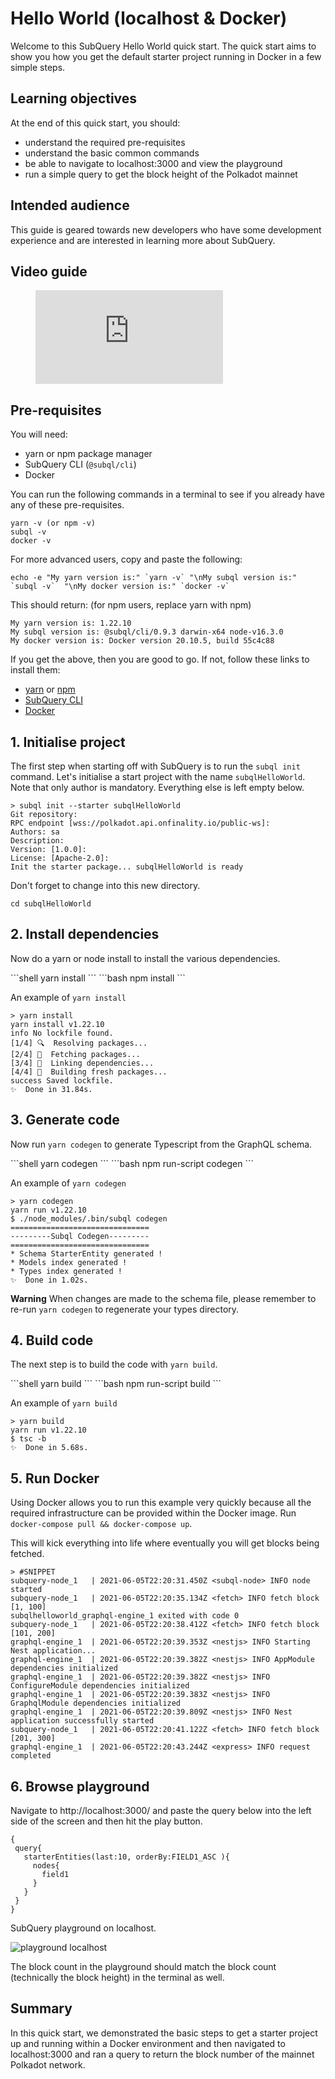 # Hello World (localhost & Docker)

Welcome to this SubQuery Hello World quick start. The quick start aims to show you how you get the default starter project running in Docker in a few simple steps.

## Learning objectives

At the end of this quick start, you should:

- understand the required pre-requisites
- understand the basic common commands
- be able to navigate to localhost:3000 and view the playground
- run a simple query to get the block height of the Polkadot mainnet

## Intended audience

This guide is geared towards new developers who have some development experience and are interested in learning more about SubQuery.

## Video guide

<figure class="video_container">
  <iframe src="https://www.youtube.com/embed/j034cyUYb7k" frameborder="0" allowfullscreen="true"></iframe>
</figure>

## Pre-requisites

You will need:

- yarn or npm package manager
- SubQuery CLI (`@subql/cli`)
- Docker

You can run the following commands in a terminal to see if you already have any of these pre-requisites.

```shell
yarn -v (or npm -v)
subql -v
docker -v
```

For more advanced users, copy and paste the following:

```shell
echo -e "My yarn version is:" `yarn -v` "\nMy subql version is:" `subql -v`  "\nMy docker version is:" `docker -v`
```

This should return: (for npm users, replace yarn with npm)

```shell
My yarn version is: 1.22.10
My subql version is: @subql/cli/0.9.3 darwin-x64 node-v16.3.0
My docker version is: Docker version 20.10.5, build 55c4c88
```

If you get the above, then you are good to go. If not, follow these links to install them:

- [yarn](https://classic.yarnpkg.com/en/docs/install/) or [npm](https://www.npmjs.com/get-npm)
- [SubQuery CLI](quickstart.md#install-the-subquery-cli)
- [Docker](https://docs.docker.com/get-docker/)

## 1. Initialise project

The first step when starting off with SubQuery is to run the `subql init` command. Let's initialise a start project with the name `subqlHelloWorld`. Note that only author is mandatory. Everything else is left empty below.

```shell
> subql init --starter subqlHelloWorld
Git repository:
RPC endpoint [wss://polkadot.api.onfinality.io/public-ws]:
Authors: sa
Description:
Version: [1.0.0]:
License: [Apache-2.0]:
Init the starter package... subqlHelloWorld is ready

```

Don't forget to change into this new directory.

```shell
cd subqlHelloWorld
```

## 2. Install dependencies

Now do a yarn or node install to install the various dependencies.

<CodeGroup>
  <CodeGroupItem title="YARN" active>
  ```shell
  yarn install
  ```
  </CodeGroupItem>

  <CodeGroupItem title="NPM">
  ```bash
  npm install
  ```
  </CodeGroupItem>
</CodeGroup>

An example of `yarn install`

```shell
> yarn install
yarn install v1.22.10
info No lockfile found.
[1/4] 🔍  Resolving packages...
[2/4] 🚚  Fetching packages...
[3/4] 🔗  Linking dependencies...
[4/4] 🔨  Building fresh packages...
success Saved lockfile.
✨  Done in 31.84s.
```

## 3. Generate code

Now run `yarn codegen` to generate Typescript from the GraphQL schema.

<CodeGroup>
  <CodeGroupItem title="YARN" active>
  ```shell
  yarn codegen
  ```
  </CodeGroupItem>

  <CodeGroupItem title="NPM">
  ```bash
  npm run-script codegen
  ```
  </CodeGroupItem>
</CodeGroup>

An example of `yarn codegen`

```shell
> yarn codegen
yarn run v1.22.10
$ ./node_modules/.bin/subql codegen
===============================
---------Subql Codegen---------
===============================
* Schema StarterEntity generated !
* Models index generated !
* Types index generated !
✨  Done in 1.02s.
```

**Warning** When changes are made to the schema file, please remember to re-run `yarn codegen` to regenerate your types directory.

## 4. Build code

The next step is to build the code with `yarn build`.

<CodeGroup>
  <CodeGroupItem title="YARN" active>
  ```shell
  yarn build
  ```
  </CodeGroupItem>

  <CodeGroupItem title="NPM">
  ```bash
  npm run-script build
  ```
  </CodeGroupItem>
</CodeGroup>

An example of `yarn build`

```shell
> yarn build
yarn run v1.22.10
$ tsc -b
✨  Done in 5.68s.
```

## 5. Run Docker

Using Docker allows you to run this example very quickly because all the required infrastructure can be provided within the Docker image. Run `docker-compose pull && docker-compose up`.

This will kick everything into life where eventually you will get blocks being fetched.

```shell
> #SNIPPET
subquery-node_1   | 2021-06-05T22:20:31.450Z <subql-node> INFO node started
subquery-node_1   | 2021-06-05T22:20:35.134Z <fetch> INFO fetch block [1, 100]
subqlhelloworld_graphql-engine_1 exited with code 0
subquery-node_1   | 2021-06-05T22:20:38.412Z <fetch> INFO fetch block [101, 200]
graphql-engine_1  | 2021-06-05T22:20:39.353Z <nestjs> INFO Starting Nest application...
graphql-engine_1  | 2021-06-05T22:20:39.382Z <nestjs> INFO AppModule dependencies initialized
graphql-engine_1  | 2021-06-05T22:20:39.382Z <nestjs> INFO ConfigureModule dependencies initialized
graphql-engine_1  | 2021-06-05T22:20:39.383Z <nestjs> INFO GraphqlModule dependencies initialized
graphql-engine_1  | 2021-06-05T22:20:39.809Z <nestjs> INFO Nest application successfully started
subquery-node_1   | 2021-06-05T22:20:41.122Z <fetch> INFO fetch block [201, 300]
graphql-engine_1  | 2021-06-05T22:20:43.244Z <express> INFO request completed

```

## 6. Browse playground

Navigate to http://localhost:3000/ and paste the query below into the left side of the screen and then hit the play button.

```
{
 query{
   starterEntities(last:10, orderBy:FIELD1_ASC ){
     nodes{
       field1
     }
   }
 }
}

```

SubQuery playground on localhost.

![playground localhost](/assets/img/subql_playground.png)

The block count in the playground should match the block count (technically the block height) in the terminal as well.

## Summary

In this quick start, we demonstrated the basic steps to get a starter project up and running within a Docker environment and then navigated to localhost:3000 and ran a query to return the block number of the mainnet Polkadot network.
